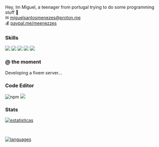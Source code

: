 
Hey, Im Miguel, a teenager from portugal trying to do some programming stuff 👋
<br>
✉ [miguelsantosmenezes@proton.me](mailto://miguelsantosmenezes@proton.me)
<br>
💰 [paypal.me/meenezzes](https://paypal.me/meenezzes)



### Skills
<img src="https://img.shields.io/badge/Python-3776AB?style=for-the-badge&logo=python&logoColor=white"> <img src="https://img.shields.io/badge/HTML5-E34F26?style=for-the-badge&logo=html5&logoColor=white"> <img src="https://img.shields.io/badge/CSS3-1572B6?style=for-the-badge&logo=css3&logoColor=white"> <img src="https://img.shields.io/badge/JavaScript-F7DF1E?style=for-the-badge&logo=javascript&logoColor=black"> <img src="https://img.shields.io/badge/C%23-239120?style=for-the-badge&logo=c-sharp&logoColor=white">
### @ the moment
Developing a fivem server...

### Code Editor
<img src="https://img.shields.io/badge/Visual--Studio--Code-1380B7" alt="npm"/>
<img src="https://img.shields.io/badge/Visual--Studio--2022-1380B7">

### Stats

[![estatisticas](https://github-readme-stats.vercel.app/api?username=sintzy)](https://smenezes.pt)
  
<br>
  
[![languages](https://github-readme-stats.vercel.app/api/top-langs/?username=sintzy)](https://smenezes.pt)
